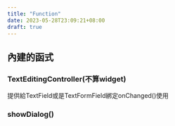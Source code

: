 ```yaml
---
title: "Function"
date: 2023-05-28T23:09:21+08:00
draft: true
---
```

## 內建的函式

### TextEditingController(不算widget)
提供給TextField或是TextFormField綁定onChanged()使用

### showDialog()
